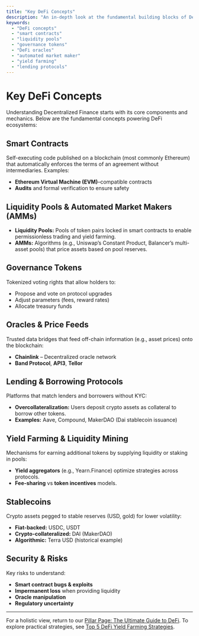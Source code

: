 ```yaml
---
title: "Key DeFi Concepts"
description: "An in-depth look at the fundamental building blocks of Decentralized Finance, including smart contracts, liquidity pools, governance tokens, oracles, and more."
keywords:
  - "DeFi concepts"
  - "smart contracts"
  - "liquidity pools"
  - "governance tokens"
  - "DeFi oracles"
  - "automated market maker"
  - "yield farming"
  - "lending protocols"
---
```


# Key DeFi Concepts

Understanding Decentralized Finance starts with its core components and mechanics. Below are the fundamental concepts powering DeFi ecosystems:

## Smart Contracts
Self-executing code published on a blockchain (most commonly Ethereum) that automatically enforces the terms of an agreement without intermediaries. Examples:
- **Ethereum Virtual Machine (EVM)**–compatible contracts
- **Audits** and formal verification to ensure safety

## Liquidity Pools & Automated Market Makers (AMMs)
- **Liquidity Pools:** Pools of token pairs locked in smart contracts to enable permissionless trading and yield farming.
- **AMMs:** Algorithms (e.g., Uniswap’s Constant Product, Balancer’s multi-asset pools) that price assets based on pool reserves.

## Governance Tokens
Tokenized voting rights that allow holders to:
- Propose and vote on protocol upgrades
- Adjust parameters (fees, reward rates)
- Allocate treasury funds

## Oracles & Price Feeds
Trusted data bridges that feed off-chain information (e.g., asset prices) onto the blockchain:
- **Chainlink** – Decentralized oracle network
- **Band Protocol**, **API3**, **Tellor**

## Lending & Borrowing Protocols
Platforms that match lenders and borrowers without KYC:
- **Overcollateralization:** Users deposit crypto assets as collateral to borrow other tokens.
- **Examples:** Aave, Compound, MakerDAO (Dai stablecoin issuance)

## Yield Farming & Liquidity Mining
Mechanisms for earning additional tokens by supplying liquidity or staking in pools:
- **Yield aggregators** (e.g., Yearn.Finance) optimize strategies across protocols.
- **Fee-sharing** vs **token incentives** models.

## Stablecoins
Crypto assets pegged to stable reserves (USD, gold) for lower volatility:
- **Fiat-backed:** USDC, USDT
- **Crypto-collateralized:** DAI (MakerDAO)
- **Algorithmic:** Terra USD (historical example)

## Security & Risks
Key risks to understand:
- **Smart contract bugs & exploits**
- **Impermanent loss** when providing liquidity
- **Oracle manipulation**
- **Regulatory uncertainty**

---

For a holistic view, return to our [Pillar Page: The Ultimate Guide to DeFi](/defi/). To explore practical strategies, see [Top 5 DeFi Yield Farming Strategies](/defi/yield-farming-strategies).